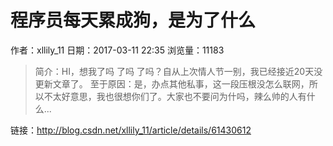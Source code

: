 # 程序员每天累成狗，是为了什么
作者：xllily_11
日期：2017-03-11 22:35
浏览量：11183
> 简介：HI，想我了吗 了吗 了吗？自从上次情人节一别，我已经接近20天没更新文章了。 
至于原因：是，办点其他私事，这一段压根没怎么联网，所以不太好意思，我也很想你们了。大家也不要问为什吗，辣么帅的人有什么...

 链接：http://blog.csdn.net/xllily_11/article/details/61430612
